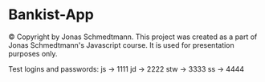 # Bankist-App

© Copyright by Jonas Schmedtmann. 
This project was created as a part of Jonas Schmedtmann's Javascript course. 
It is used for presentation purposes only.

Test logins and passwords:
js -> 1111
jd -> 2222
stw -> 3333
ss -> 4444
